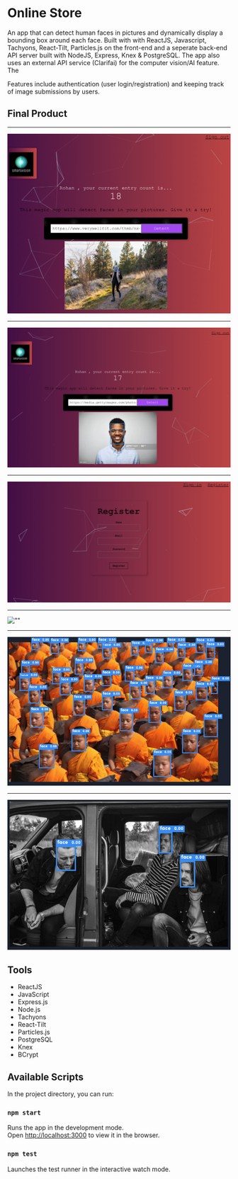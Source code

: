 # Online Store

An app that can detect human faces in pictures and dynamically display a bounding box around each face. Built with with ReactJS, Javascript, Tachyons, React-Tilt, Particles.js on the front-end and a seperate back-end API server built with NodeJS, Express, Knex & PostgreSQL. The app also uses an external API service (Clarifai) for the computer vision/AI feature. The 

Features include authentication (user login/registration) and keeping track of image submissions by users. 

## Final Product

------------------------------------
!["Home Page"](https://github.com/rohanbatra24/face-recognition-app/blob/master/assets/screenshots/Screen%20Shot%202020-07-07%20at%207.37.40%20PM.png?raw=true)

------------------------------------
![""](https://github.com/rohanbatra24/face-recognition-app/blob/master/assets/screenshots/Screen%20Shot%202020-07-07%20at%207.36.47%20PM.png?raw=true)

------------------------------------
!["Register"](https://github.com/rohanbatra24/face-recognition-app/blob/master/assets/screenshots/Screen%20Shot%202020-07-07%20at%207.39.12%20PM.png?raw=true)

------------------------------------
![""]()

------------------------------------
![""](https://github.com/rohanbatra24/face-recognition-app/blob/master/assets/screenshots/Screen%20Shot%202020-07-07%20at%207.40.23%20PM.png?raw=true)

------------------------------------
![""](https://github.com/rohanbatra24/face-recognition-app/blob/master/assets/screenshots/Screen%20Shot%202020-07-07%20at%207.40.42%20PM.png?raw=true)

## Tools

- ReactJS
- JavaScript
- Express.js
- Node.js
- Tachyons
- React-Tilt
- Particles.js
- PostgreSQL
- Knex
- BCrypt



## Available Scripts

In the project directory, you can run:

### `npm start`

Runs the app in the development mode.<br />
Open [http://localhost:3000](http://localhost:3000) to view it in the browser.


### `npm test`

Launches the test runner in the interactive watch mode.<br />



